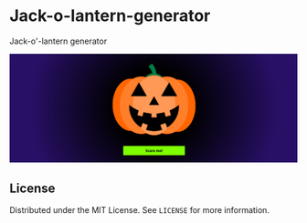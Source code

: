 # Jack-o-lantern-generator
Jack-o'-lantern generator

![Demo](images/demo.gif)

<!-- LICENSE -->
## License

Distributed under the MIT License. See `LICENSE` for more information.